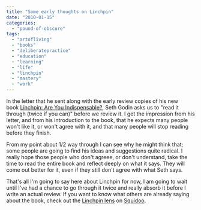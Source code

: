 ```yaml
---
title: "Some early thoughts on Linchpin"
date: "2010-01-15"
categories: 
  - "pound-of-obscure"
tags: 
  - "artofliving"
  - "books"
  - "deliberatepractice"
  - "education"
  - "learning"
  - "life"
  - "linchpin"
  - "mastery"
  - "work"
---
```


In the letter that he sent along with the early review copies of his new book [Linchpin: Are You Indispensable?](http://www.amazon.com/gp/product/1591843162?ie=UTF8&tag=gbrettmiller-20&linkCode=as2&camp=1789&creative=9325&creativeASIN=1591843162), Seth Godin asks us to "read it through (twice if you can)" before we review it. I get the impression from his letter, and from his introduction to the book, that he expects many people won't like it, or won't agree with it, and that many people will stop reading before they finish.

From my point about 1/2 way through I can see why he might think that; some people are going to find his ideas and suggestions quite radical. I really hope those people who don't agreee, or don't understand, take the time to read the entire book and reflect deeply on what it says. They will come out better for it, even if they still don't agree with what Seth says.

That's all I'm going to say here about Linchpin for now, I am going to wait until I've had a chance to go through it twice and really absorb it before I write an actual review. If you want to know what others are already saying about the book, check out the [Linchpin lens](http://www.squidoo.com/linchpin) on [Squidoo](http://www.squidoo.com/linchpin).
